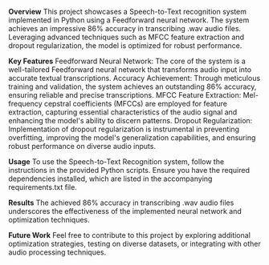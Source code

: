 **Overview**
This project showcases a Speech-to-Text recognition system implemented in Python using a Feedforward neural network. The system achieves an impressive 86% accuracy in transcribing .wav audio files. Leveraging advanced techniques such as MFCC feature extraction and dropout regularization, the model is optimized for robust performance.

**Key Features**
Feedforward Neural Network: The core of the system is a well-tailored Feedforward neural network that transforms audio input into accurate textual transcriptions.
Accuracy Achievement: Through meticulous training and validation, the system achieves an outstanding 86% accuracy, ensuring reliable and precise transcriptions.
MFCC Feature Extraction: Mel-frequency cepstral coefficients (MFCCs) are employed for feature extraction, capturing essential characteristics of the audio signal and enhancing the model's ability to discern patterns.
Dropout Regularization: Implementation of dropout regularization is instrumental in preventing overfitting, improving the model's generalization capabilities, and ensuring robust performance on diverse audio inputs.

**Usage**
To use the Speech-to-Text Recognition system, follow the instructions in the provided Python scripts. Ensure you have the required dependencies installed, which are listed in the accompanying requirements.txt file.

**Results**
The achieved 86% accuracy in transcribing .wav audio files underscores the effectiveness of the implemented neural network and optimization techniques.

**Future Work**
Feel free to contribute to this project by exploring additional optimization strategies, testing on diverse datasets, or integrating with other audio processing techniques.
